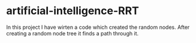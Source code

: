 # artificial-intelligence-RRT
In this project I have wirten a code which created the random nodes. After creating a random node tree it finds a path through it. 
